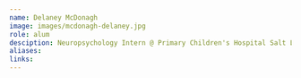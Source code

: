 ```yaml
---
name: Delaney McDonagh
image: images/mcdonagh-delaney.jpg
role: alum
desciption: Neuropsychology Intern @ Primary Children's Hospital Salt Lake City UT
aliases:
links:
---
```

